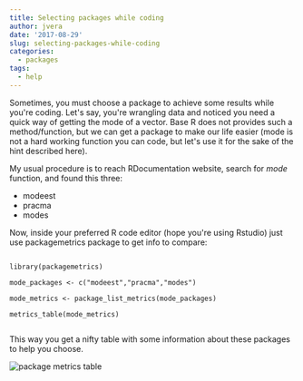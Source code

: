 ```yaml
---
title: Selecting packages while coding
author: jvera
date: '2017-08-29'
slug: selecting-packages-while-coding
categories:
  - packages
tags:
  - help
---
```


Sometimes, you must choose a package to achieve some results while you're coding. Let's say, you're wrangling data and noticed you need a quick way of getting the mode of a vector. Base R does not provides such a method/function, but we can get a package to make our life easier (mode is not a hard working function you can code, but let's use it for the sake of the hint described here).

My usual procedure is to reach RDocumentation website, search for _mode_ function, and found this three:

  - modeest
  - pracma
  - modes
  
Now, inside your preferred R code editor (hope you're using Rstudio) just use packagemetrics package to get info to compare:


```

library(packagemetrics)

mode_packages <- c("modeest","pracma","modes")

mode_metrics <- package_list_metrics(mode_packages)

metrics_table(mode_metrics)


```

This way you get a nifty table with some information about these packages  to help you choose.

![package metrics table](/images/mode.png)

